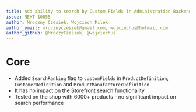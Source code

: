 ```yaml
---
title: Add ability to search by Custom Fields in Administration Backend
issue: NEXT-10855
author: Mroczny Czesiek, Wojciech Milek
author_email: mrocznyczesiek@gmail.com, wojciechus@hotmail.com 
author_github: @MroczyCzesiek, @wojciechus
---
```

# Core
* Added `SearchRanking` flag to `customFields` in `ProductDefinition`, `CustomerDefinition` and `ProductManufacturerDefinition`
* It has no impact on the Storefront search functionality
* Tested on the shop with 6000+ products - no significant impact on search performance
